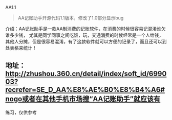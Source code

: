 AA1.1

> AA记账助手开源代码1.1版本，修改了1.0部分显示bug


介绍：AA记账助手是一款AA制消费的记账软件，在消费的时候很容易记混淆谁欠谁多少钱，
尤其是同学同事之间吃饭，玩，交通消费的时候经常是一个人给钱，其他人分摊，但是很容易混淆，有了这款软件就可以方便的记录了，而且还可以到处表格来统计！

地址：http://zhushou.360.cn/detail/index/soft_id/699003?recrefer=SE_D_AA%E8%AE%B0%E8%B4%A6#nogo或者在其他手机市场搜“AA记账助手”就应该有
----
练习，仅供参考
